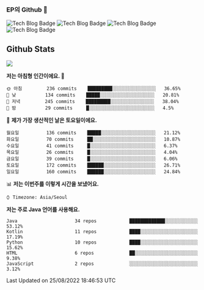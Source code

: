 ### EP의 Github 👋

![Tech Blog Badge](http://img.shields.io/badge/-Java-black?style=flat-square)
![Tech Blog Badge](http://img.shields.io/badge/-Kotlin-purple?style=flat-square)
![Tech Blog Badge](http://img.shields.io/badge/-Spring%20Boot-black?style=flat-square)
![Tech Blog Badge](http://img.shields.io/badge/-JPA-black?style=flat-square)

## Github Stats  
<div align="left"><img src="https://github-readme-stats.vercel.app/api?username=eastperson&show_icons=true&count_private=true&hide_border=true" align="center" /></div> 

<!--START_SECTION:waka-->
**저는 아침형 인간이에요. 🐤** 

```text
🌞 아침         236 commits    █████████░░░░░░░░░░░░░░░░   36.65% 
🌆 낮　         134 commits    █████░░░░░░░░░░░░░░░░░░░░   20.81% 
🌃 저녁         245 commits    █████████░░░░░░░░░░░░░░░░   38.04% 
🌙 밤　         29 commits     █░░░░░░░░░░░░░░░░░░░░░░░░   4.5%

```
📅 **제가 가장 생산적인 날은 토요일이에요.** 

```text
월요일          136 commits    █████░░░░░░░░░░░░░░░░░░░░   21.12% 
화요일          70 commits     ██░░░░░░░░░░░░░░░░░░░░░░░   10.87% 
수요일          41 commits     █░░░░░░░░░░░░░░░░░░░░░░░░   6.37% 
목요일          26 commits     █░░░░░░░░░░░░░░░░░░░░░░░░   4.04% 
금요일          39 commits     █░░░░░░░░░░░░░░░░░░░░░░░░   6.06% 
토요일          172 commits    ██████░░░░░░░░░░░░░░░░░░░   26.71% 
일요일          160 commits    ██████░░░░░░░░░░░░░░░░░░░   24.84%

```


📊 **저는 이번주를 이렇게 시간을 보냈어요.** 

```text
⌚︎ Timezone: Asia/Seoul

```

**저는 주로 Java 언어를 사용해요.** 

```text
Java                     34 repos            █████████████░░░░░░░░░░░░   53.12% 
Kotlin                   11 repos            ████░░░░░░░░░░░░░░░░░░░░░   17.19% 
Python                   10 repos            ████░░░░░░░░░░░░░░░░░░░░░   15.62% 
HTML                     6 repos             ██░░░░░░░░░░░░░░░░░░░░░░░   9.38% 
JavaScript               2 repos             ░░░░░░░░░░░░░░░░░░░░░░░░░   3.12%

```



 Last Updated on 25/08/2022 18:46:53 UTC
<!--END_SECTION:waka-->
